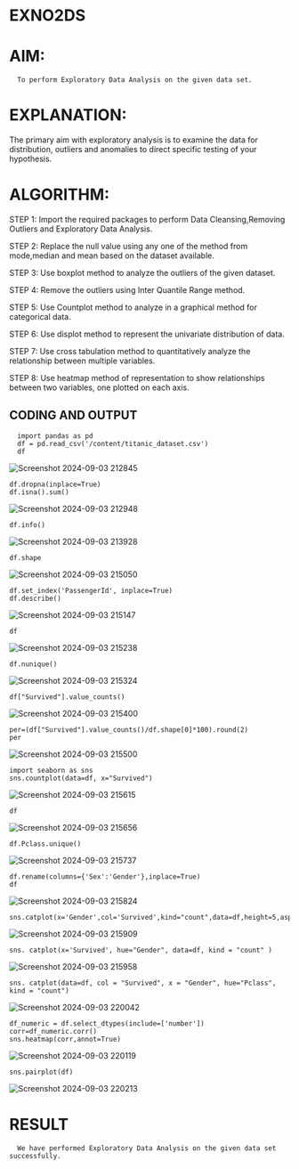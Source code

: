 # EXNO2DS
# AIM:
      To perform Exploratory Data Analysis on the given data set.
      
# EXPLANATION:
  The primary aim with exploratory analysis is to examine the data for distribution, outliers and anomalies to direct specific testing of your hypothesis.
  
# ALGORITHM:
STEP 1: Import the required packages to perform Data Cleansing,Removing Outliers and Exploratory Data Analysis.

STEP 2: Replace the null value using any one of the method from mode,median and mean based on the dataset available.

STEP 3: Use boxplot method to analyze the outliers of the given dataset.

STEP 4: Remove the outliers using Inter Quantile Range method.

STEP 5: Use Countplot method to analyze in a graphical method for categorical data.

STEP 6: Use displot method to represent the univariate distribution of data.

STEP 7: Use cross tabulation method to quantitatively analyze the relationship between multiple variables.

STEP 8: Use heatmap method of representation to show relationships between two variables, one plotted on each axis.

## CODING AND OUTPUT

      import pandas as pd
      df = pd.read_csv('/content/titanic_dataset.csv')
      df

![Screenshot 2024-09-03 212845](https://github.com/user-attachments/assets/4ce792a1-8136-4399-a0eb-ad4c9c58f956)
```
df.dropna(inplace=True)
df.isna().sum()
```
![Screenshot 2024-09-03 212948](https://github.com/user-attachments/assets/eb76c493-a690-448f-a7a1-f0b7682d2615)
```
df.info()
```
![Screenshot 2024-09-03 213928](https://github.com/user-attachments/assets/8304b85f-ffab-40a4-adb2-b58c1f4f4e8a)
```
df.shape
```
![Screenshot 2024-09-03 215050](https://github.com/user-attachments/assets/31cec260-9d93-4021-9ba9-a11fca070f5c)
```
df.set_index('PassengerId', inplace=True)
df.describe()
```
![Screenshot 2024-09-03 215147](https://github.com/user-attachments/assets/35bb4428-236a-4147-8684-fde2aa24bf45)
```
df
```
![Screenshot 2024-09-03 215238](https://github.com/user-attachments/assets/8bee6ffe-935b-4bf7-b7b8-677a3d04f500)
```
df.nunique()
```
![Screenshot 2024-09-03 215324](https://github.com/user-attachments/assets/e271e476-39b5-4d2a-8539-c311dba12aa0)
```
df["Survived"].value_counts()
```
![Screenshot 2024-09-03 215400](https://github.com/user-attachments/assets/65da76d6-5fc5-4877-abfe-a8d244cbd1e5)
```
per=(df["Survived"].value_counts()/df.shape[0]*100).round(2)
per
```
![Screenshot 2024-09-03 215500](https://github.com/user-attachments/assets/6318fbe4-e0c8-4ef7-8e3a-eadb6c11aad3)
```
import seaborn as sns
sns.countplot(data=df, x="Survived")
```
![Screenshot 2024-09-03 215615](https://github.com/user-attachments/assets/f0119e08-1df4-42f6-b1d9-94812e2e4ad1)
```
df
```
![Screenshot 2024-09-03 215656](https://github.com/user-attachments/assets/27fa1cee-ca1c-4c7d-8db6-125fa2bac13c)
```
df.Pclass.unique()
```
![Screenshot 2024-09-03 215737](https://github.com/user-attachments/assets/4f9517d3-e7de-46fb-8016-0e2360155e04)
```
df.rename(columns={'Sex':'Gender'},inplace=True)
df
```
![Screenshot 2024-09-03 215824](https://github.com/user-attachments/assets/66f847dc-7c00-4b81-ab46-fe76c9f6bf7f)
```
sns.catplot(x='Gender',col='Survived',kind="count",data=df,height=5,aspect=.7)
```
![Screenshot 2024-09-03 215909](https://github.com/user-attachments/assets/855144fc-2aa1-42ef-bf3d-e65e1fc5497c)
```
sns. catplot(x='Survived', hue="Gender", data=df, kind = "count" )
```
![Screenshot 2024-09-03 215958](https://github.com/user-attachments/assets/d573d9a2-5507-4f29-9bed-b2b4552550d2)
```
sns. catplot(data=df, col = "Survived", x = "Gender", hue="Pclass", kind = "count")
```
![Screenshot 2024-09-03 220042](https://github.com/user-attachments/assets/e672afa5-f1f7-446f-8ff3-099fe9807deb)
```
df_numeric = df.select_dtypes(include=['number'])
corr=df_numeric.corr()
sns.heatmap(corr,annot=True)
```
![Screenshot 2024-09-03 220119](https://github.com/user-attachments/assets/1d718dbe-e339-44d9-a364-7a7e672737cb)
```
sns.pairplot(df)
```
![Screenshot 2024-09-03 220213](https://github.com/user-attachments/assets/a12fd6cb-f919-4707-96ea-a0dbdb3ad128)

# RESULT
      We have performed Exploratory Data Analysis on the given data set successfully.
